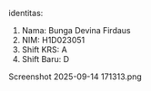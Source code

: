 identitas:
1. Nama: Bunga Devina Firdaus
2. NIM: H1D023051
3. Shift KRS: A
4. Shift Baru: D

Screenshot 2025-09-14 171313.png 
